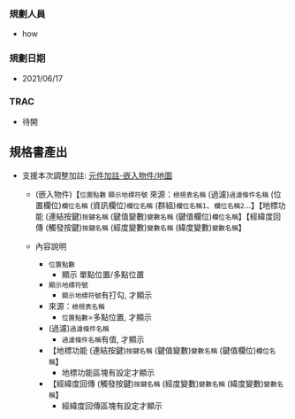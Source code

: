### <div id="user">規劃人員</div>
* how

### <div id="updatedate">規劃日期</div>
* 2021/06/17

### <div id="trac">TRAC</div>
* 待開

## <div id="specification_output">規格書產出</div>
* 支援本次調整加註: [元件加註-嵌入物件/地圖][link_map]
    * (嵌入物件)【`位置點數` `顯示地標符號` 來源：`檢視表名稱` (過濾)`過濾條件名稱` (位置欄位)`欄位名稱` (資訊欄位)`欄位名稱` (群組)`欄位名稱1`、`欄位名稱2`...】【地標功能 (連結按鍵)`按鍵名稱` (鍵值變數)`變數名稱` (鍵值欄位)`欄位名稱`】【經緯度回傳 (觸發按鍵)`按鍵名稱` (經度變數)`變數名稱` (緯度變數)`變數名稱`】

    * 內容說明
        * `位置點數`
            * 顯示 單點位置/多點位置
        * `顯示地標符號`
            * `顯示地標符號`有打勾, 才顯示
        * 來源：`檢視表名稱`
            * `位置點數`=多點位置, 才顯示
        * (過濾)`過濾條件名稱`
            * `過濾條件名稱`有值, 才顯示
        * 【地標功能 (連結按鍵)`按鍵名稱` (鍵值變數)`變數名稱` (鍵值欄位)`欄位名稱`】
            * 地標功能區塊有設定才顯示
        * 【經緯度回傳 (觸發按鍵)`按鍵名稱` (經度變數)`變數名稱` (緯度變數)`變數名稱`】
            * 經緯度回傳區塊有設定才顯示

<!-- 超連結 -->
[link_map]:/8.10.0/IDE/Specification/OADisplayEmbed/MAP.md "元件加註_嵌入物件/地圖"